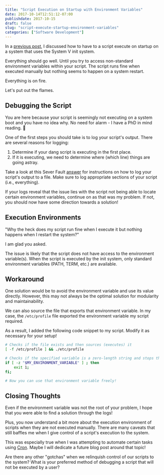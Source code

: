 ```yaml
---
title: "Script Execution on Startup with Environment Variables"
date: 2017-10-14T12:51:12-07:00
publishdate: 2017-10-15
draft: false
slug: "script-execute-startup-environment-variables"
categories: ["Software Development"]
---
```


In a [previous post](/run-script-on-boot-using-rcd), I discussed how to have to a script execute on startup on a system that uses the System V init system.

Everything should go well. Until you try to access non-standard environment variables within your script. The script runs fine when executed manually but nothing seems to happen on a system restart.

Everything is on fire.

Let's put out the flames.

## Debugging the Script

You are here because your script is seemingly not executing on a system boot and you have no idea why. No need for alarm - I have a PhD in mind reading. 🙂

One of the first steps you should take is to log your script's output. There are several reasons for logging:

1. Determine if your dang script is executing in the first place.
2. If it is executing, we need to determine where (which line) things are going astray.

Take a look at this Sever Fault <a href="https://serverfault.com/questions/103501/how-can-i-fully-log-all-bash-scripts-actions/103569#103569" target="_blank" rel="nofollow">answer</a> for instructions on how to log your script's output to a file. Make sure to log appropriate sections of your script (i.e., everything).

If your logs reveal that the issue lies with the script not being able to locate certain environment variables, continue on as that was my problem. If not, you should now have some direction towards a solution!

## Execution Environments

"Why the heck does my script run fine when I execute it but nothing happens when I restart the system?"

I am glad you asked.

The issue is likely that the script does not have access to the environment variable(s). When the script is executed by the init system, only standard environment variables (PATH, TERM, etc.) are available.

## Workaround

One solution would be to avoid the environment variable and use its value directly. However, this may not always be the optimal solution for modularity and maintainability.

We can also source the file that exports that environment variable. In my case, the `/etc/profile` file exported the environment variable my script required.

As a result, I added the following code snippet to my script. Modify it as necessary for your setup!

```sh
# Checks if the file exists and then sources (executes) it
[ -f /etc/profile ] && ./etc/profile

# Checks if the specified variable is a zero-length string and stops the script if it is because the variable was not loaded
if [ -z "$MY_ENVIRONMENT_VARIABLE" ] ; then
    exit 1;
fi;

# Now you can use that environment variable freely!
```

## Closing Thoughts

Even if the environment variable was not the root of your problem, I hope that you were able to find a solution through the logs!

Plus, you now understand a bit more about the execution environment of scripts when they are not executed manually. There are many caveats that still baffles me when I give control of a script's execution to the system.

This was especially true when I was attempting to automate certain tasks using <a href="https://en.wikipedia.org/wiki/Cron" target="_blank" rel="nofollow">Cron</a>. Maybe I will dedicate a future blog post around that topic!

Are there any other "gotchas" when we relinquish control of our scripts to the system? What is your preferred method of debugging a script that will not be executed by a user?